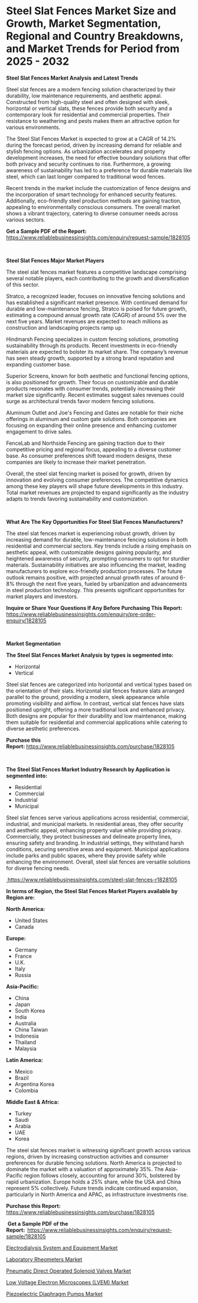 <p><h1>Steel Slat Fences Market Size and Growth, Market Segmentation, Regional and Country Breakdowns, and Market Trends for Period from 2025 -  2032</h1></p><p><strong>Steel Slat Fences Market Analysis and Latest Trends</strong></p>
<p><p>Steel slat fences are a modern fencing solution characterized by their durability, low maintenance requirements, and aesthetic appeal. Constructed from high-quality steel and often designed with sleek, horizontal or vertical slats, these fences provide both security and a contemporary look for residential and commercial properties. Their resistance to weathering and pests makes them an attractive option for various environments.</p><p>The Steel Slat Fences Market is expected to grow at a CAGR of 14.2% during the forecast period, driven by increasing demand for reliable and stylish fencing options. As urbanization accelerates and property development increases, the need for effective boundary solutions that offer both privacy and security continues to rise. Furthermore, a growing awareness of sustainability has led to a preference for durable materials like steel, which can last longer compared to traditional wood fences.</p><p>Recent trends in the market include the customization of fence designs and the incorporation of smart technology for enhanced security features. Additionally, eco-friendly steel production methods are gaining traction, appealing to environmentally conscious consumers. The overall market shows a vibrant trajectory, catering to diverse consumer needs across various sectors.</p></p>
<p><strong>Get a Sample PDF of the Report:&nbsp;</strong> <a href="https://www.reliablebusinessinsights.com/enquiry/request-sample/1828105?utm_campaign=39&utm_medium=2&utm_source=Github&utm_content=ia&utm_term=12042025&utm_id=steel-slat-fences">https://www.reliablebusinessinsights.com/enquiry/request-sample/1828105</a></p>
<p>&nbsp;</p>
<p><strong>Steel Slat Fences Major Market Players</strong></p>
<p><p>The steel slat fences market features a competitive landscape comprising several notable players, each contributing to the growth and diversification of this sector. </p><p>Stratco, a recognized leader, focuses on innovative fencing solutions and has established a significant market presence. With continued demand for durable and low-maintenance fencing, Stratco is poised for future growth, estimating a compound annual growth rate (CAGR) of around 5% over the next five years. Market revenues are expected to reach millions as construction and landscaping projects ramp up.</p><p>Hindmarsh Fencing specializes in custom fencing solutions, promoting sustainability through its products. Recent investments in eco-friendly materials are expected to bolster its market share. The company’s revenue has seen steady growth, supported by a strong brand reputation and expanding customer base.</p><p>Superior Screens, known for both aesthetic and functional fencing options, is also positioned for growth. Their focus on customizable and durable products resonates with consumer trends, potentially increasing their market size significantly. Recent estimates suggest sales revenues could surge as architectural trends favor modern fencing solutions.</p><p>Aluminum Outlet and Joe's Fencing and Gates are notable for their niche offerings in aluminum and custom gate solutions. Both companies are focusing on expanding their online presence and enhancing customer engagement to drive sales.</p><p>FenceLab and Northside Fencing are gaining traction due to their competitive pricing and regional focus, appealing to a diverse customer base. As consumer preferences shift toward modern designs, these companies are likely to increase their market penetration.</p><p>Overall, the steel slat fencing market is poised for growth, driven by innovation and evolving consumer preferences. The competitive dynamics among these key players will shape future developments in this industry. Total market revenues are projected to expand significantly as the industry adapts to trends favoring sustainability and customization.</p></p>
<p>&nbsp;</p>
<p><strong>What Are The Key Opportunities For Steel Slat Fences Manufacturers?</strong></p>
<p><p>The steel slat fences market is experiencing robust growth, driven by increasing demand for durable, low-maintenance fencing solutions in both residential and commercial sectors. Key trends include a rising emphasis on aesthetic appeal, with customizable designs gaining popularity, and heightened awareness of security, prompting consumers to opt for sturdier materials. Sustainability initiatives are also influencing the market, leading manufacturers to explore eco-friendly production processes. The future outlook remains positive, with projected annual growth rates of around 6-8% through the next five years, fueled by urbanization and advancements in steel production technology. This presents significant opportunities for market players and investors.</p></p>
<p><strong>Inquire or Share Your Questions If Any Before Purchasing This Report:</strong> <a href="https://www.reliablebusinessinsights.com/enquiry/pre-order-enquiry/1828105?utm_campaign=39&utm_medium=2&utm_source=Github&utm_content=ia&utm_term=12042025&utm_id=steel-slat-fences">https://www.reliablebusinessinsights.com/enquiry/pre-order-enquiry/1828105</a></p>
<p>&nbsp;</p>
<p><strong>Market Segmentation</strong></p>
<p><strong>The Steel Slat Fences Market Analysis by types is segmented into:</strong></p>
<p><ul><li>Horizontal</li><li>Vertical</li></ul></p>
<p><p>Steel slat fences are categorized into horizontal and vertical types based on the orientation of their slats. Horizontal slat fences feature slats arranged parallel to the ground, providing a modern, sleek appearance while promoting visibility and airflow. In contrast, vertical slat fences have slats positioned upright, offering a more traditional look and enhanced privacy. Both designs are popular for their durability and low maintenance, making them suitable for residential and commercial applications while catering to diverse aesthetic preferences.</p></p>
<p><strong>Purchase this Report:&nbsp;</strong><a href="https://www.reliablebusinessinsights.com/purchase/1828105?utm_campaign=39&utm_medium=2&utm_source=Github&utm_content=ia&utm_term=12042025&utm_id=steel-slat-fences">https://www.reliablebusinessinsights.com/purchase/1828105</a></p>
<p>&nbsp;</p>
<p><strong>The Steel Slat Fences Market Industry Research by Application is segmented into:</strong></p>
<p><ul><li>Residential</li><li>Commercial</li><li>Industrial</li><li>Municipal</li></ul></p>
<p><p>Steel slat fences serve various applications across residential, commercial, industrial, and municipal markets. In residential areas, they offer security and aesthetic appeal, enhancing property value while providing privacy. Commercially, they protect businesses and delineate property lines, ensuring safety and branding. In industrial settings, they withstand harsh conditions, securing sensitive areas and equipment. Municipal applications include parks and public spaces, where they provide safety while enhancing the environment. Overall, steel slat fences are versatile solutions for diverse fencing needs.</p></p>
<p><a href="https://www.reliablebusinessinsights.com/steel-slat-fences-r1828105?utm_campaign=39&utm_medium=2&utm_source=Github&utm_content=ia&utm_term=12042025&utm_id=steel-slat-fences">&nbsp;https://www.reliablebusinessinsights.com/steel-slat-fences-r1828105</a></p>
<p><strong>In terms of Region, the Steel Slat Fences Market Players available by Region are:</strong></p>
<p>
    <p> <strong> North America: </strong>
        <ul>
            <li>United States</li>
            <li>Canada</li>
        </ul>
        </p> 
    <p> <strong> Europe: </strong>
        <ul>
            <li>Germany</li>
            <li>France</li>
            <li>U.K.</li>
            <li>Italy</li>
            <li>Russia</li>
        </ul>
        </p> 
    <p> <strong> Asia-Pacific: </strong>
        <ul>
            <li>China</li>
            <li>Japan</li>
            <li>South Korea</li>
            <li>India</li>
            <li>Australia</li>
            <li>China Taiwan</li>
            <li>Indonesia</li>
            <li>Thailand</li>
            <li>Malaysia</li>
        </ul>
        </p> 
    <p> <strong> Latin America: </strong>
        <ul>
            <li>Mexico</li>
            <li>Brazil</li>
            <li>Argentina Korea</li>
            <li>Colombia</li>
        </ul>
        </p> 
    <p> <strong> Middle East & Africa: </strong>
        <ul>
            <li>Turkey</li>
            <li>Saudi</li>
            <li>Arabia</li>
            <li>UAE</li>
            <li>Korea</li>
        </ul>
    </p>
    </p>
<p><p>The steel slat fences market is witnessing significant growth across various regions, driven by increasing construction activities and consumer preferences for durable fencing solutions. North America is projected to dominate the market with a valuation of approximately 35%. The Asia-Pacific region follows closely, accounting for around 30%, bolstered by rapid urbanization. Europe holds a 25% share, while the USA and China represent 5% collectively. Future trends indicate continued expansion, particularly in North America and APAC, as infrastructure investments rise.</p></p>
<p><strong>Purchase this Report: </strong><a href="https://www.reliablebusinessinsights.com/purchase/1828105?utm_campaign=39&utm_medium=2&utm_source=Github&utm_content=ia&utm_term=12042025&utm_id=steel-slat-fences">https://www.reliablebusinessinsights.com/purchase/1828105</a></p>
<p>&nbsp;<strong>Get a Sample PDF of the Report:&nbsp;&nbsp;</strong><a href="https://www.reliablebusinessinsights.com/enquiry/request-sample/1828105?utm_campaign=39&utm_medium=2&utm_source=Github&utm_content=ia&utm_term=12042025&utm_id=steel-slat-fences">https://www.reliablebusinessinsights.com/enquiry/request-sample/1828105</a></p>
<p><strong></strong></p>
<p><p><a href="https://github.com/tineamonaya/Market-Research-Report-List-1/blob/main/electrodialysis-system-and-equipment-market.md?utm_campaign=39&utm_medium=2&utm_source=Github&utm_content=ia&utm_term=12042025&utm_id=steel-slat-fences">Electrodialysis System and Equipment Market</a></p><p><a href="https://github.com/rigelciara0p/Market-Research-Report-List-1/blob/main/laboratory-rheometers-market.md?utm_campaign=39&utm_medium=2&utm_source=Github&utm_content=ia&utm_term=12042025&utm_id=steel-slat-fences">Laboratory Rheometers Market</a></p><p><a href="https://github.com/koopalujale2/Market-Research-Report-List-1/blob/main/pneumatic-direct-operated-solenoid-valves-market.md?utm_campaign=39&utm_medium=2&utm_source=Github&utm_content=ia&utm_term=12042025&utm_id=steel-slat-fences">Pneumatic Direct Operated Solenoid Valves Market</a></p><p><a href="https://github.com/molayrabeta/Market-Research-Report-List-1/blob/main/low-voltage-electron-microscopes-lvem-market.md?utm_campaign=39&utm_medium=2&utm_source=Github&utm_content=ia&utm_term=12042025&utm_id=steel-slat-fences">Low Voltage Electron Microscopes (LVEM) Market</a></p><p><a href="https://github.com/lecaneidreks/Market-Research-Report-List-1/blob/main/piezoelectric-diaphragm-pumps-market.md?utm_campaign=39&utm_medium=2&utm_source=Github&utm_content=ia&utm_term=12042025&utm_id=steel-slat-fences">Piezoelectric Diaphragm Pumps Market</a></p></p>